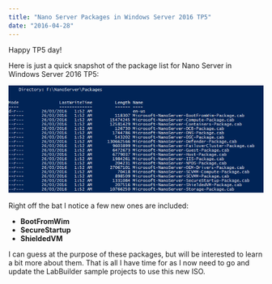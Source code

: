 ```yaml
---
title: "Nano Server Packages in Windows Server 2016 TP5"
date: "2016-04-28"
---
```


Happy TP5 day!

Here is just a quick snapshot of the package list for Nano Server in Windows Server 2016 TP5:

![ss_nanotp5_packagelist](/images/ss_nanotp5_packagelist.png)

Right off the bat I notice a few new ones are included:

- **BootFromWim**
- **SecureStartup**
- **ShieldedVM**

I can guess at the purpose of these packages, but will be interested to learn a bit more about them. That is all I have time for as I now need to go and update the LabBuilder sample projects to use this new ISO.

